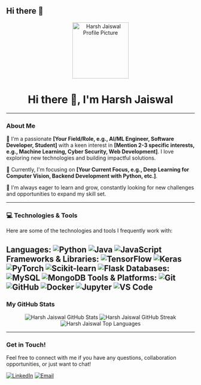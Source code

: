 ## Hi there 👋
<p align="center">
  <img src="https://rishavanand.github.io/static/images/profile-square.jpg" width="150" alt="Harsh Jaiswal Profile Picture">
</p>

<h1 align="center">Hi there 👋, I'm Harsh Jaiswal</h1>

---

### About Me

👋 I'm a passionate **[Your Field/Role, e.g., AI/ML Engineer, Software Developer, Student]** with a keen interest in **[Mention 2-3 specific interests, e.g., Machine Learning, Cyber Security, Web Development]**. I love exploring new technologies and building impactful solutions.

🚀 Currently, I'm focusing on **[Your Current Focus, e.g., Deep Learning for Computer Vision, Backend Development with Python, etc.]**.

🌱 I'm always eager to learn and grow, constantly looking for new challenges and opportunities to expand my skill set.

---

### 💻 Technologies & Tools

Here are some of the technologies and tools I frequently work with:

**Languages:**
![Python](https://img.shields.io/badge/Python-3776AB?style=for-the-badge&logo=python&logoColor=white)
![Java](https://img.shields.io/badge/Java-007396?style=for-the-badge&logo=java&logoColor=white)
![JavaScript](https://img.shields.io/badge/JavaScript-F7DF1E?style=for-the-badge&logo=javascript&logoColor=black)
**Frameworks & Libraries:**
![TensorFlow](https://img.shields.io/badge/TensorFlow-FF6F00?style=for-the-badge&logo=tensorflow&logoColor=white)
![Keras](https://img.shields.io/badge/Keras-D00000?style=for-the-badge&logo=keras&logoColor=white)
![PyTorch](https://img.shields.io/badge/PyTorch-EE4C2C?style=for-the-badge&logo=pytorch&logoColor=white)
![Scikit-learn](https://img.shields.io/badge/scikit--learn-F7931E?style=for-the-badge&logo=scikit-learn&logoColor=white)
![Flask](https://img.shields.io/badge/Flask-000000?style=for-the-badge&logo=flask&logoColor=white)
**Databases:**
![MySQL](https://img.shields.io/badge/MySQL-4479A1?style=for-the-badge&logo=mysql&logoColor=white)
![MongoDB](https://img.shields.io/badge/MongoDB-47A248?style=for-the-badge&logo=mongodb&logoColor=white)
**Tools & Platforms:**
![Git](https://img.shields.io/badge/Git-F05032?style=for-the-badge&logo=git&logoColor=white)
![GitHub](https://img.shields.io/badge/GitHub-181717?style=for-the-badge&logo=github&logoColor=white)
![Docker](https://img.shields.io/badge/Docker-2496ED?style=for-the-badge&logo=docker&logoColor=white)
![Jupyter](https://img.shields.io/badge/Jupyter-F37626?style=for-the-badge&logo=jupyter&logoColor=white)
![VS Code](https://img.shields.io/badge/VS%20Code-007ACC?style=for-the-badge&logo=visual-studio-code&logoColor=white)
---

### My GitHub Stats

<p align="center">
  <img src="https://github-readme-stats.vercel.app/api?username=Harshjais12&show_icons=true&count_private=true&hide_border=true&title_color=007BFF&icon_color=007BFF&text_color=333&bg_color=ffffff" alt="Harsh Jaiswal GitHub Stats" />
  <img src="https://github-readme-streak-stats.herokuapp.com/?user=Harshjais12&hide_border=true&stroke=007BFF&background=ffffff&ring=007BFF&fire=007BFF&currStreakNum=007BFF&currStreakLabel=007BFF&sideNums=007BFF&sideLabels=007BFF&dates=007BFF" alt="Harsh Jaiswal GitHub Streak" />
  <img src="https://github-readme-stats.vercel.app/api/top-langs/?username=Harshjais12&layout=compact&hide_border=true&title_color=007BFF&icon_color=007BFF&text_color=333&bg_color=ffffff" alt="Harsh Jaiswal Top Languages" />
</p>

---

### Get in Touch!

Feel free to connect with me if you have any questions, collaboration opportunities, or just want to chat!

[![LinkedIn](https://img.shields.io/badge/LinkedIn-0077B5?style=for-the-badge&logo=linkedin&logoColor=white)](https://www.linkedin.com/in/your_linkedin_profile/)
[![Email](https://img.shields.io/badge/Email-D14836?style=for-the-badge&logo=gmail&logoColor=white)](mailto:your.email@example.com)
<!--
**Harshjais12/Harshjais12** is a ✨ _special_ ✨ repository because its `README.md` (this file) appears on your GitHub profile.

Here are some ideas to get you started:

- 🔭 I’m currently working on ...
- 🌱 I’m currently learning ...
- 👯 I’m looking to collaborate on ...
- 🤔 I’m looking for help with ...
- 💬 Ask me about ...
- 📫 How to reach me: ...
- 😄 Pronouns: ...
- ⚡ Fun fact: ...
-->
